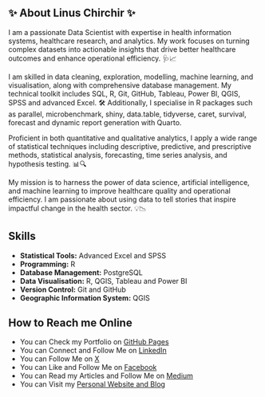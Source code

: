 ## ✨ About Linus Chirchir ✨

I am a passionate Data Scientist with expertise in health information systems, healthcare research, and analytics. My work focuses on turning complex datasets into actionable insights that drive better healthcare outcomes and enhance operational efficiency. 🩺📈

I am skilled in data cleaning, exploration, modelling, machine learning, and visualisation, along with comprehensive database management. My technical toolkit includes SQL, R, Git, GitHub, Tableau, Power BI, QGIS, SPSS and advanced Excel. 🛠️ Additionally, I specialise in R packages such as parallel, microbenchmark, shiny, data.table, tidyverse, caret, survival, forecast and dynamic report generation with Quarto.

Proficient in both quantitative and qualitative analytics, I apply a wide range of statistical techniques including descriptive, predictive, and prescriptive methods, statistical analysis, forecasting, time series analysis, and hypothesis testing. 📊🔍

My mission is to harness the power of data science, artificial intelligence, and machine learning to improve healthcare quality and operational efficiency. I am passionate about using data to tell stories that inspire impactful change in the health sector. 💡📉

## Skills

- **Statistical Tools:** Advanced Excel and SPSS
- **Programming:** R
- **Database Management:** PostgreSQL
- **Data Visualisation:** R, QGIS, Tableau and Power BI
- **Version Control:** Git and GitHub
- **Geographic Information System:** QGIS

## How to Reach me Online

- You can Check my Portfolio on [GitHub Pages](https://linuschirchir.github.io/)
- You can Connect and Follow Me on [LinkedIn](https://www.linkedin.com/in/linuschirchir)
- You can Follow Me on [X](https://x.com/LinusChirchir)
- You can Like and Follow Me on [Facebook](https://www.facebook.com/ChirchirLinus1)
- You can Read my Articles and Follow Me on [Medium](https://linuschirchir.medium.com/)
- You can Visit my [Personal Website and Blog](https://linuschirchir.com/)
